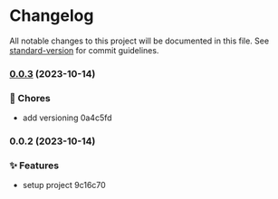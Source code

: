 # Changelog

All notable changes to this project will be documented in this file. See [standard-version](https://github.com/conventional-changelog/standard-version) for commit guidelines.

### [0.0.3](///compare/v0.0.2...v0.0.3) (2023-10-14)


### 🚚 Chores

* add versioning 0a4c5fd

### 0.0.2 (2023-10-14)


### ✨ Features

* setup project 9c16c70
